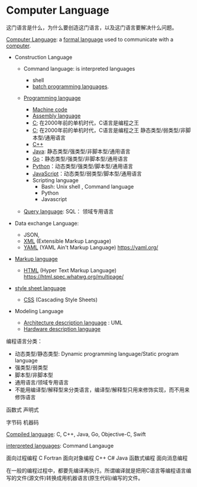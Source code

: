 # Computer Language

这门语言是什么，为什么要创造这门语言，以及这门语言要解决什么问题。

[Computer Language](https://www.wikiwand.com/en/Computer_language):  a [formal language](https://www.wikiwand.com/en/Formal_language) used to communicate with a [computer](https://www.wikiwand.com/en/Computer).

* Construction Language

  * Command language: is interpreted languages

    * shell
    * [batch programming languages](https://www.wikiwand.com/en/Batch_programming_language).

  * [Programming language](https://www.wikiwand.com/en/Programming_language)

    * [Machine code](https://www.wikiwand.com/en/Machine_code)
    * [Assembly language](https://www.wikiwand.com/en/Assembly_language)
    * [C](https://www.wikiwand.com/en/C_(programming_language)); 在2000年前的单机时代，C语言是编程之王
    * [C](https://www.wikiwand.com/en/C_(programming_language)); 在2000年前的单机时代，C语言是编程之王 静态类型/弱类型/非脚本型/通用语言
    * [C++](https://www.wikiwand.com/en/C++)
    * [Java](https://www.wikiwand.com/en/Java_(programming_language)): 静态类型/强类型/非脚本型/通用语言
    * [Go](https://www.wikiwand.com/en/Go_(programming_language))：静态类型/强类型/非脚本型/通用语言
    * [Python](https://www.wikiwand.com/en/Python_(programming_language))：动态类型/强类型/脚本型/通用语言
    * [JavaScript](https://www.wikiwand.com/en/JavaScript)：动态类型/弱类型/脚本型/通用语言
    * Scripting language
      * Bash: Unix shell , Command language
      * Python
      * Javascript

  * [Query language](https://www.wikiwand.com/en/Query_language): SQL： 领域专用语言

* Data exchange Language: 

  * JSON, 
  * [XML](https://www.wikiwand.com/en/XML) (Extensible Markup Language)
  * [YAML](https://www.wikiwand.com/en/YAML) (YAML Ain't Markup Language) https://yaml.org/

* [Markup language](https://www.wikiwand.com/en/Markup_language)

  * [HTML](https://www.wikiwand.com/en/HTML) (Hyper Text Markup Language) https://html.spec.whatwg.org/multipage/

* [style sheet language](https://www.wikiwand.com/en/Style_sheet_language)

  * [CSS](https://www.wikiwand.com/en/CSS) (Cascading Style Sheets)

* Modeling Language

  * [Architecture description language](https://www.wikiwand.com/en/Architecture_description_language) : UML
  * [Hardware description language](https://www.wikiwand.com/en/Hardware_description_language)



编程语言分类：

* 动态类型/静态类型: Dynamic programming language/Static program language 
* 强类型/弱类型
* 脚本型/非脚本型
* 通用语言/领域专用语言
* 不能用编译型/解释型来分类语言，编译型/解释型只用来修饰实现，而不用来修饰语言



函数式 声明式

字节码 机器码

[Compiled language](https://www.wikiwand.com/en/Compiled_language): C, C++, Java, Go, Objective-C, Swift

[interpreted languages](https://www.wikiwand.com/en/Interpreted_language): Command Langauge




面向过程编程
C
Fortran
面向对象编程
C++
C#
Java
函数式编程
面向消息编程



在一般的编程过程中，都要先编译再执行。所谓编译就是把用C语言等编程语言编写的文件(源文件)转换成用机器语言(原生代码)编写的文件。
